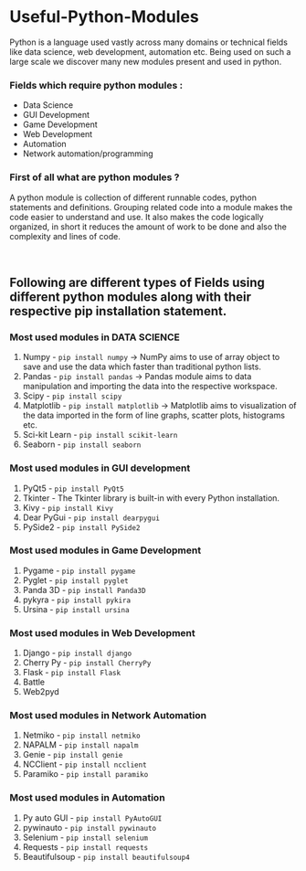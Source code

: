 # Useful-Python-Modules
Python is a language used vastly across many domains or technical fields like data science, web development, automation etc. Being used on such a large scale we discover many new modules present and used in python.
### Fields which require python modules :
* Data Science
* GUI Development
* Game Development 
* Web Development
* Automation
* Network automation/programming

### First of all what are python modules ?
<justify>A python module is collection of different runnable codes, python statements and definitions. Grouping related code into a module makes the code easier to understand and use. It also makes the code logically organized, in short it reduces the amount of work to be done and also the complexity and lines of code.</justify>

<br>

## Following are different types of Fields using different python modules along with their respective pip installation statement.

### Most used modules in DATA SCIENCE

1) Numpy - ``` pip install numpy ``` -> NumPy aims to use of array object to save and use the data which faster than traditional python lists.
2) Pandas - ``` pip install pandas ``` -> Pandas module aims to data manipulation and importing the data into the respective workspace.
3) Scipy - ``` pip install scipy ```
4) Matplotlib - ``` pip install matplotlib ``` -> Matplotlib aims to visualization of the data imported in the form of line graphs, scatter plots, histograms etc.
5) Sci-kit Learn - ``` pip install scikit-learn ```
6) Seaborn - ``` pip install seaborn ``` 

### Most used modules in GUI development 

1) PyQt5 - ``` pip install PyQt5 ```
2) Tkinter - The Tkinter library is built-in with every Python installation.
3) Kivy - ``` pip install Kivy ```
4) Dear PyGui - ``` pip install dearpygui ``` 
5) PySide2 - ``` pip install PySide2 ```

### Most used modules in Game Development

1) Pygame - ``` pip install pygame ``` 
2) Pyglet - ``` pip install pyglet ``` 
3) Panda 3D - ``` pip install Panda3D ```
4) pykyra - ``` pip install pykira ```
5) Ursina - ``` pip install ursina ```

### Most used modules in Web Development

1) Django - ``` pip install django ``` 
2) Cherry Py - ``` pip install CherryPy ```
3) Flask - ``` pip install Flask ``` 
4) Battle 
5) Web2pyd

### Most used modules in Network Automation

1) Netmiko - ``` pip install netmiko ``` 
2) NAPALM - ``` pip install napalm ```
3) Genie - ``` pip install genie ```
4) NCClient - ``` pip install ncclient ``` 
5) Paramiko - ``` pip install paramiko ```

### Most used modules in Automation

1) Py auto GUI - ``` pip install PyAutoGUI ```
2) pywinauto - ``` pip install pywinauto ```
3) Selenium - ``` pip install selenium ```
4) Requests - ``` pip install requests ``` 
5) Beautifulsoup - ``` pip install beautifulsoup4 ``` 
 
